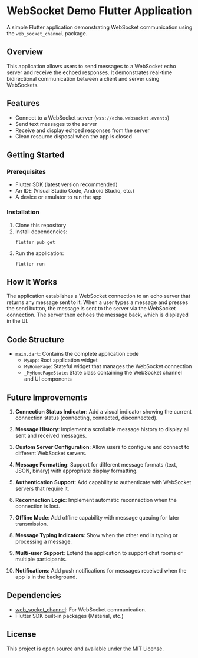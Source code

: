 # WebSocket Demo Flutter Application

A simple Flutter application demonstrating WebSocket communication using the `web_socket_channel` package.

## Overview

This application allows users to send messages to a WebSocket echo server and receive the echoed responses. It demonstrates real-time bidirectional communication between a client and server using WebSockets.

## Features

- Connect to a WebSocket server (`wss://echo.websocket.events`)
- Send text messages to the server
- Receive and display echoed responses from the server
- Clean resource disposal when the app is closed

## Getting Started

### Prerequisites

- Flutter SDK (latest version recommended)
- An IDE (Visual Studio Code, Android Studio, etc.)
- A device or emulator to run the app

### Installation

1. Clone this repository
2. Install dependencies:
   ```
   flutter pub get
   ```
3. Run the application:
   ```
   flutter run
   ```

## How It Works

The application establishes a WebSocket connection to an echo server that returns any message sent to it. When a user types a message and presses the send button, the message is sent to the server via the WebSocket connection. The server then echoes the message back, which is displayed in the UI.

## Code Structure

- `main.dart`: Contains the complete application code
  - `MyApp`: Root application widget
  - `MyHomePage`: Stateful widget that manages the WebSocket connection
  - `_MyHomePageState`: State class containing the WebSocket channel and UI components

## Future Improvements

1. **Connection Status Indicator**: Add a visual indicator showing the current connection status (connecting, connected, disconnected).

2. **Message History**: Implement a scrollable message history to display all sent and received messages.

3. **Custom Server Configuration**: Allow users to configure and connect to different WebSocket servers.

4. **Message Formatting**: Support for different message formats (text, JSON, binary) with appropriate display formatting.

5. **Authentication Support**: Add capability to authenticate with WebSocket servers that require it.

6. **Reconnection Logic**: Implement automatic reconnection when the connection is lost.

7. **Offline Mode**: Add offline capability with message queuing for later transmission.

8. **Message Typing Indicators**: Show when the other end is typing or processing a message.

9. **Multi-user Support**: Extend the application to support chat rooms or multiple participants.

10. **Notifications**: Add push notifications for messages received when the app is in the background.

## Dependencies

- [web_socket_channel](https://pub.dev/packages/web_socket_channel): For WebSocket communication.
- Flutter SDK built-in packages (Material, etc.)

## License

This project is open source and available under the MIT License.
